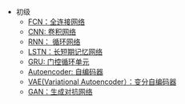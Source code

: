 - 初级
  - [FCN：全连接网络](https://github.com/pengsihua2023/Deep-Learning-Lecture-Notes/blob/main/04.%20%E5%88%9D%E7%BA%A7/%E5%88%9D%E7%BA%A7%3A%20FCN(MLP).md)   
  - [CNN: 卷积网络](https://github.com/pengsihua2023/Deep-Learning-Lecture-Notes/blob/main/04.%20%E5%88%9D%E7%BA%A7/%E5%88%9D%E7%BA%A7%EF%BC%9ACNN.md)
  - [RNN： 循环网络](https://github.com/pengsihua2023/Deep-Learning-Lecture-Notes/blob/main/04.%20%E5%88%9D%E7%BA%A7/%E5%88%9D%E7%BA%A7%EF%BC%9ARNN.md)
  - [LSTN：长短期记忆网络](https://github.com/pengsihua2023/Deep-Learning-Lecture-Notes/blob/main/04.%20%E5%88%9D%E7%BA%A7/%E5%88%9D%E7%BA%A7%EF%BC%9ALSTM.md)
  - [GRU: 门控循环单元](https://github.com/pengsihua2023/Deep-Learning-Lecture-Notes/blob/main/04.%20%E5%88%9D%E7%BA%A7/%E5%88%9D%E7%BA%A7%EF%BC%9AGRU.md)    
  - [Autoencoder: 自编码器](https://github.com/pengsihua2023/Deep-Learning-Lecture-Notes/blob/main/04.%20%E5%88%9D%E7%BA%A7/%E5%88%9D%E7%BA%A7%EF%BC%9AAutoencoder.md)
  - [VAE(Variational Autoencoder）：变分自编码器](https://github.com/pengsihua2023/Deep-Learning-Lecture-Notes/blob/main/04.%20%E5%88%9D%E7%BA%A7/%E5%88%9D%E7%BA%A7%EF%BC%9AVAE.md)
  - [GAN：生成对抗网络](https://github.com/pengsihua2023/Deep-Learning-Lecture-Notes/blob/main/04.%20%E5%88%9D%E7%BA%A7/%E5%88%9D%E7%BA%A7%EF%BC%9AGAN.md) 
   

